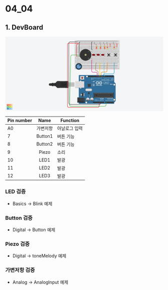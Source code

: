 # 04_04

## 1. DevBoard

![Image1](/YoneheeDev.png)

|Pin number|Name|Function|
|---|:---:|---|
|A0|가변저항|아날로그 입력|
|7|Button1|버튼 기능|
|8|Button2|버튼 기능|
|9|Piezo|소리|
|10|LED1|발광|
|11|LED2|발광|
|12|LED3|발광|

### LED 검증
* Basics -> Blink 예제

### Button 검증
* Digital -> Button 예제

### Piezo 검증
* Digital -> toneMelody 예제

### 가변저항 검증
* Analog -> AnalogInput 예제
